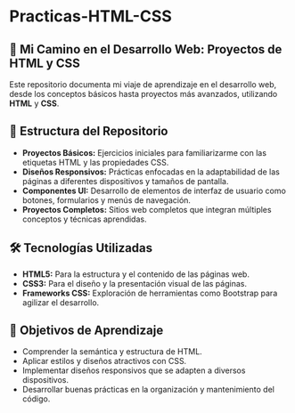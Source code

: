 # Practicas-HTML-CSS

## 🚀 Mi Camino en el Desarrollo Web: Proyectos de HTML y CSS

Este repositorio documenta mi viaje de aprendizaje en el desarrollo web, desde los conceptos básicos hasta proyectos más avanzados, utilizando **HTML** y **CSS**.

## 📁 Estructura del Repositorio

- **Proyectos Básicos:** Ejercicios iniciales para familiarizarme con las etiquetas HTML y las propiedades CSS.
- **Diseños Responsivos:** Prácticas enfocadas en la adaptabilidad de las páginas a diferentes dispositivos y tamaños de pantalla.
- **Componentes UI:** Desarrollo de elementos de interfaz de usuario como botones, formularios y menús de navegación.
- **Proyectos Completos:** Sitios web completos que integran múltiples conceptos y técnicas aprendidas.

## 🛠️ Tecnologías Utilizadas

- **HTML5:** Para la estructura y el contenido de las páginas web.
- **CSS3:** Para el diseño y la presentación visual de las páginas.
- **Frameworks CSS:** Exploración de herramientas como Bootstrap para agilizar el desarrollo.

## 🎯 Objetivos de Aprendizaje

- Comprender la semántica y estructura de HTML.
- Aplicar estilos y diseños atractivos con CSS.
- Implementar diseños responsivos que se adapten a diversos dispositivos.
- Desarrollar buenas prácticas en la organización y mantenimiento del código.

